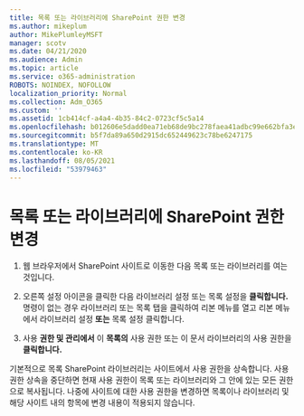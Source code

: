 ```yaml
---
title: 목록 또는 라이브러리에 SharePoint 권한 변경
ms.author: mikeplum
author: MikePlumleyMSFT
manager: scotv
ms.date: 04/21/2020
ms.audience: Admin
ms.topic: article
ms.service: o365-administration
ROBOTS: NOINDEX, NOFOLLOW
localization_priority: Normal
ms.collection: Adm_O365
ms.custom: ''
ms.assetid: 1cb414cf-a4a4-4b35-84c2-0723cf5c5a14
ms.openlocfilehash: b012606e5dadd0ea71eb68de9bc278faea41adbc99e662bfa3eea6653548c1a8
ms.sourcegitcommit: b5f7da89a650d2915dc652449623c78be6247175
ms.translationtype: MT
ms.contentlocale: ko-KR
ms.lasthandoff: 08/05/2021
ms.locfileid: "53979463"
---
```

# <a name="change-permissions-for-a-sharepoint-list-or-library"></a>목록 또는 라이브러리에 SharePoint 권한 변경

1. 웹 브라우저에서 SharePoint 사이트로 이동한 다음 목록 또는 라이브러리를 여는 것입니다.
    
2. 오른쪽 설정 아이콘을 클릭한 다음 라이브러리 설정  또는 목록 설정을 **클릭합니다.** 명령이 없는 경우 라이브러리 또는 목록  탭을 클릭하여 리본 메뉴를 열고 리본  메뉴에서 라이브러리 설정 **또는** 목록 설정 클릭합니다.  
    
3. 사용 **권한 및 관리에서** 이 **목록의** 사용 권한 또는 이 문서 라이브러리의 사용 권한을 **클릭합니다.**
    
기본적으로 목록 SharePoint 라이브러리는 사이트에서 사용 권한을 상속합니다. 사용 권한 상속을 중단하면 현재 사용 권한이 목록 또는 라이브러리와 그 안에 있는 모든 권한으로 복사됩니다. 나중에 사이트에 대한 사용 권한을 변경하면 목록이나 라이브러리 및 해당 사이트 내의 항목에 변경 내용이 적용되지 않습니다.
  

